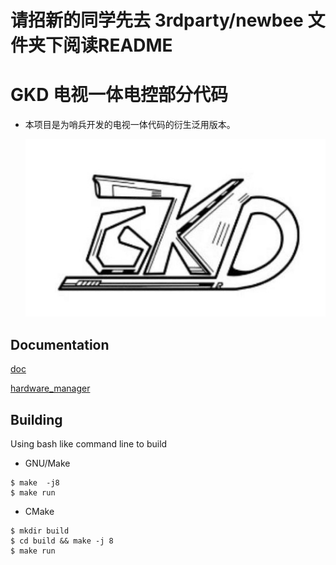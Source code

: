 # 请招新的同学先去 3rdparty/newbee 文件夹下阅读README

# GKD 电视一体电控部分代码
- 本项目是为哨兵开发的电视一体代码的衍生泛用版本。

  ![logo](img/logo.png)

## Documentation
[doc](doc/doc.md "doc")

[hardware_manager](doc/hardware_manager.md "doc")

## Building
Using bash like command line to build
- GNU/Make
```
$ make  -j8
$ make run
```

- CMake
```
$ mkdir build
$ cd build && make -j 8
$ make run
```
